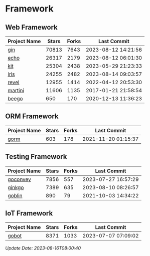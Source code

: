 # Framework

## Web Framework
| Project Name | Stars | Forks | Last Commit |
| ------------ | ----- | ----- | ----------- |
| [gin](https://github.com/gin-gonic/gin) | 70813 | 7643 | 2023-08-12 14:21:56 |
| [echo](https://github.com/labstack/echo) | 26317 | 2179 | 2023-08-12 06:01:30 |
| [kit](https://github.com/go-kit/kit) | 25304 | 2438 | 2023-05-29 21:23:33 |
| [iris](https://github.com/kataras/iris) | 24255 | 2482 | 2023-08-14 09:03:57 |
| [revel](https://github.com/revel/revel) | 12955 | 1414 | 2022-04-12 20:53:30 |
| [martini](https://github.com/go-martini/martini) | 11606 | 1135 | 2017-01-21 21:58:54 |
| [beego](https://github.com/astaxie/beego) | 650 | 170 | 2020-12-13 11:36:23 |

## ORM Framework
| Project Name | Stars | Forks | Last Commit |
| ------------ | ----- | ----- | ----------- |
| [gorm](https://github.com/jinzhu/gorm) | 603 | 178 | 2021-11-20 01:15:37 |

## Testing Framework
| Project Name | Stars | Forks | Last Commit |
| ------------ | ----- | ----- | ----------- |
| [goconvey](https://github.com/smartystreets/goconvey) | 7856 | 557 | 2023-07-27 16:57:29 |
| [ginkgo](https://github.com/onsi/ginkgo) | 7389 | 635 | 2023-08-10 08:26:57 |
| [goblin](https://github.com/franela/goblin) | 890 | 79 | 2021-10-03 14:34:22 |

## IoT Framework
| Project Name | Stars | Forks | Last Commit |
| ------------ | ----- | ----- | ----------- |
| [gobot](https://github.com/hybridgroup/gobot) | 8371 | 1033 | 2023-07-07 07:09:02 |

*Update Date: 2023-08-16T08:00:40*